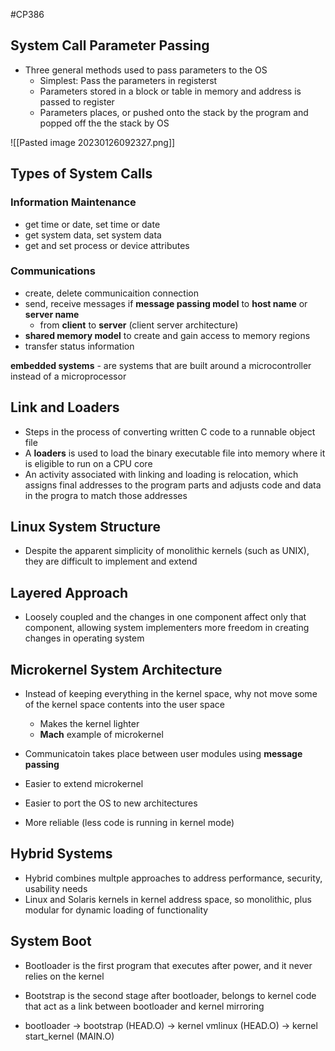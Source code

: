 #CP386 

## System Call Parameter Passing
- Three general methods used to pass parameters to the OS
	- Simplest: Pass the parameters in registerst
	- Parameters stored in a block or table in memory and address is passed to register
	- Parameters places, or pushed onto the stack by the program and popped off the the stack by OS

![[Pasted image 20230126092327.png]]

## Types of System Calls

### Information Maintenance
- get time or date, set time or date
- get system data, set system data
- get and set process or device attributes

### Communications
- create, delete communicaition connection
- send, receive messages if **message passing model** to **host name** or **server name**
	- from **client** to **server** (client server architecture)
- **shared memory model** to create and gain access to memory regions
-  transfer status information


**embedded systems** - are systems that are built around a microcontroller instead of a microprocessor


## Link and Loaders
- Steps in the process of converting written C code to a runnable object file
- A **loaders** is used to load the binary executable file into memory where it is eligible to run on a CPU core
- An activity associated with linking and loading is relocation, which assigns final addresses to the program parts and adjusts code and data in the progra to match those addresses


## Linux System Structure
- Despite the apparent simplicity of monolithic kernels (such as UNIX), they are difficult to implement and extend

## Layered Approach
- Loosely coupled and the changes in one component affect only that component, allowing system implementers more freedom in creating changes in operating system

## Microkernel System Architecture
- Instead of keeping everything in the kernel space, why not move some of the kernel space contents into the user space
	- Makes the kernel lighter
	- **Mach** example of microkernel
- Communicatoin takes place between user modules using **message passing**

- Easier to extend microkernel
- Easier to port the OS to new architectures
- More reliable (less code is running in kernel mode)


## Hybrid Systems
- Hybrid combines multple approaches to address performance, security, usability needs
- Linux and Solaris kernels in kernel address space, so monolithic, plus modular for dynamic loading of functionality


## System Boot
- Bootloader is the first program that executes after power, and it never relies on the kernel
- Bootstrap is the second stage after bootloader, belongs to kernel code that act as a link between bootloader and kernel mirroring

- bootloader -> bootstrap (HEAD.O) -> kernel vmlinux (HEAD.O) -> kernel start_kernel (MAIN.O)

